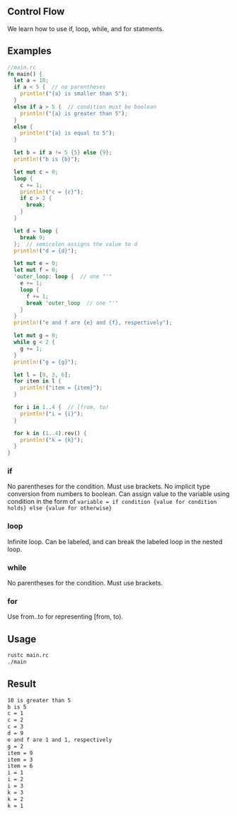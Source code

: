 ## Control Flow
We learn how to use if, loop, while, and for statments.

## Examples

```rust
//main.rc
fn main() {
  let a = 10;
  if a < 5 {  // no parentheses
    println!("{a} is smaller than 5");
  }
  else if a > 5 {  // condition must be boolean
    println!("{a} is greater than 5");
  }
  else {
    println!("{a} is equal to 5");
  }

  let b = if a != 5 {5} else {9};
  println!("b is {b}");

  let mut c = 0;
  loop {
    c += 1;
    println!("c = {c}");
    if c > 2 {
      break;
    }
  }

  let d = loop {
    break 9;
  };  // semicolon assigns the value to d
  println!("d = {d}");

  let mut e = 0;
  let mut f = 0;
  'outer_loop: loop {  // one "'"
    e += 1;
    loop {
      f += 1;
      break 'outer_loop  // one "'"
    }
  }
  println!("e and f are {e} and {f}, respectively");

  let mut g = 0;
  while g < 2 {
    g += 1;
  }
  println!("g = {g}");

  let l = [9, 3, 6];
  for item in l {
    println!("item = {item}");
  }

  for i in 1..4 {  // [from, to)
    println!("i = {i}");
  }

  for k in (1..4).rev() {
    println!("k = {k}");
  }
}
```

### if
No parentheses for the condition. Must use brackets. No implicit type conversion from numbers to boolean. 
Can assign value to the variable using condition in the form of `variable = if condition {value for condition holds} else {value for otherwise}`

### loop
Infinite loop. Can be labeled, and can break the labeled loop in the nested loop.

### while
No parentheses for the condition. Must use brackets.

### for
Use from..to for representing [from, to).

## Usage
```bash
rustc main.rc
./main

```

## Result
```bash
10 is greater than 5
b is 5
c = 1
c = 2
c = 3
d = 9
e and f are 1 and 1, respectively
g = 2
item = 9
item = 3
item = 6
i = 1
i = 2
i = 3
k = 3
k = 2
k = 1

```
